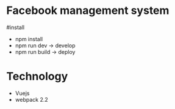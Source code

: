 # Facebook management system

#install
- npm install
- npm run dev -> develop
- npm run build -> deploy

# Technology
- Vuejs
- webpack 2.2

